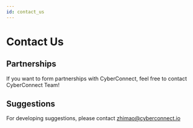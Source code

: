 ```yaml
---
id: contact_us
---
```


# Contact Us

## Partnerships

If you want to form partnerships with CyberConnect, feel free to contact CyberConnect Team! 

## Suggestions

For developing suggestions, please contact zhimao@cyberconnect.io